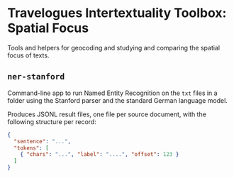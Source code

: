 # Travelogues Intertextuality Toolbox: Spatial Focus

Tools and helpers for geocoding and studying and comparing the spatial focus of texts.

## `ner-stanford`

Command-line app to run Named Entity Recognition on the `txt` files in a folder using
the Stanford parser and the standard German language model.

Produces JSONL result files, one file per source document, with the following structure
per record:

```json
{
  "sentence": "...",
  "tokens": [
    { "chars": "...", "label": "....", "offset": 123 }
  ]
}
```